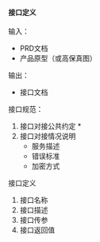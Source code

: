 #### 接口定义

输入：
* PRD文档
* 产品原型（或高保真图）

输出：
* 接口文档

接口规范：
1. 接口对接公共约定
    * 
2. 接口对接情况说明
    * 服务描述
    * 错误标准
    * 加密方式

接口定义
1. 接口名称
2. 接口描述
3. 接口传参
4. 接口返回值

